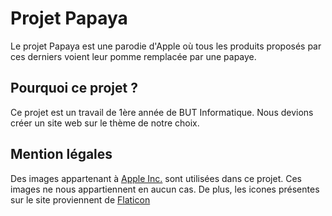 # Projet Papaya
Le projet Papaya est une parodie d'Apple où tous les produits proposés par ces derniers voient leur pomme remplacée par une papaye.
## Pourquoi ce projet ?
Ce projet est un travail de 1ère année de BUT Informatique. Nous devions créer un site web sur le thème de notre choix. 
## Mention légales
Des images appartenant à <a href="https://www.apple.com">Apple Inc.</a> sont utilisées dans ce projet. Ces images ne nous appartiennent en aucun cas.
De plus, les icones présentes sur le site proviennent de <a href="https://www.flaticon.com">Flaticon</a>